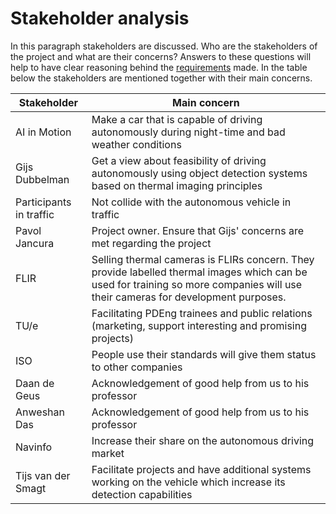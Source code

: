 # Stakeholder analysis

In this paragraph stakeholders are discussed. Who are the stakeholders of the project and what are their concerns? Answers to these questions will help to have clear reasoning behind the [requirements]() made. In the table below the stakeholders are mentioned together with their main concerns.

| Stakeholder             | Main concern                                                 |
| ----------------------- | ------------------------------------------------------------ |
| AI in Motion            | Make a car that is capable of driving autonomously during night-time and bad weather conditions |
| Gijs Dubbelman          | Get a view about feasibility of driving autonomously using object detection systems based on thermal imaging principles |
| Participants in traffic | Not collide with the autonomous vehicle in traffic           |
| Pavol Jancura           | Project owner. Ensure that Gijs' concerns are met regarding the project |
| FLIR                    | Selling thermal cameras is FLIRs concern. They provide labelled thermal images which can be used for training so more companies will use their cameras for development purposes. |
| TU/e                    | Facilitating PDEng trainees and public relations (marketing, support interesting and promising projects) |
| ISO                     | People use their standards will give them status to other companies |
| Daan de Geus            | Acknowledgement of good help from us to his professor        |
| Anweshan Das            | Acknowledgement of good help from us to his professor        |
| Navinfo                 | Increase their share on the autonomous driving market        |
| Tijs van der Smagt      | Facilitate projects and have additional systems working on the vehicle which increase its detection capabilities |

